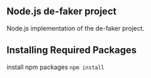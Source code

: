 ## Node.js de-faker project

Node.js implementation of the de-faker project.

## Installing Required Packages

install npm packages `npm install`